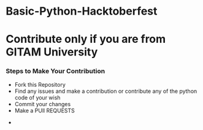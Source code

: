 # Basic-Python-Hacktoberfest
# Contribute only if you are from GITAM University

### Steps to Make Your Contribution

* Fork this Repository 
* Find any issues and make a contribution or contribute any of the python code of your wish
* Commit your changes
* Make a PUll REQUESTS
-
